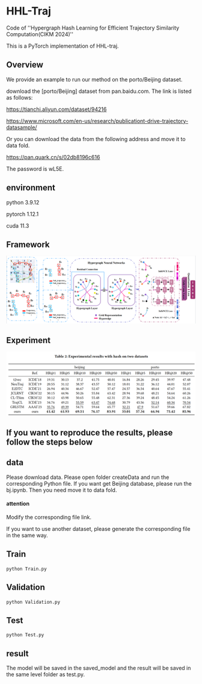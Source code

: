 # HHL-Traj
Code of ''Hypergraph Hash Learning for Efficient Trajectory Similarity Computation(CIKM 2024)''

This is a PyTorch implementation of HHL-traj.

## Overview
We provide an example to run our method on the porto/Beijing dataset.

download the [porto/Beijing] dataset from pan.baidu.com. The link is listed as follows:

<https://tianchi.aliyun.com/dataset/94216>

<https://www.microsoft.com/en-us/research/publicationt-drive-trajectory-datasample/>

Or you can download the data from the following address and move it to data fold.

<https://pan.quark.cn/s/02db8196c616>

The password is wL5E.


## environment

python 3.9.12

pytorch 1.12.1

cuda 11.3
## Framework
<div align=center>
<img src="framework.png"/>
</div>

## Experiment
<div align=center>
<img src="exp.png"/>
</div>

## If you want to reproduce the results, please follow the steps below

## data

Please download data.
Please open folder createData and run the corresponding Python file. If you want get Beijing database, please run the bj.ipynb. Then you need move it to data fold.

#### attention

Modify the corresponding file link.

If you want to use another dataset, please generate the corresponding file in the same way.

## Train
```shell
python Train.py
```

## Validation
```shell
python Validation.py
```

## Test
```shell
python Test.py
```

## result
The model will be saved in the saved_model and the result will be saved in the same level folder as test.py.
